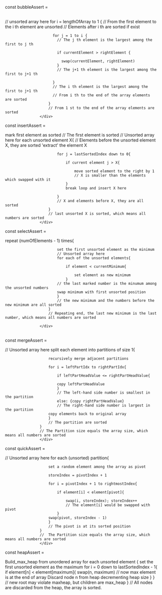

const bubbleAssert = 
                    <div>                    
                        // unsorted array here
                        for i = lengthOfArray to 1 {
    					  // From the first element to the i th element are unsorted
    					  // Elements after i th are sorted if exist
    					
                          for j = 1 to i {              
                        	// The j th element is the largest among the first to j th
    
                            if currentElement > rightElement {
    
                              swap(currentElement, rightElement)
                        	}
                        	// The j+1 th element is the largest among the first to j+1 th
      
                          }
                          // The i th element is the largest among the first to j+1 th
                          // From i th to the end of the array elements are sorted
                        }
                        // From 1 st to the end of the array elements are sorted
                    </div>

const insertAssert = 
                    <div>
                        mark first element as sorted
                        // The first element is sorted
                        // Unsorted array here
                        for each unsorted element X{
                        // Elements before the unsorted element X, they are sorted
                            'extract' the element X

                            for j = lastSortedIndex down to 0{

                                if current element j > X{

                                    move sorted element to the right by 1
                                    // X is smaller than the elements which swapped with it
                                }
                                break loop and insert X here
                                
                            }
                            // X and elements before X, they are all sorted
                        }
                        // last unsorted X is sorted, which means all numbers are sorted
                    </div>

const selectAssert = 
                    <div>
                        repeat (numOfElements - 1) times{

                            set the first unsorted element as the minimum
                            // Unsorted array here
                            for each of the unsorted elements{

                                if element < currentMinimum{

                                    set element as new minimum
                                }
                            // the last marked number is the minumum among the unsorted numbers
                            swap minimum with first unsorted position
                            }
                            // the new minimum and the numbers before the new minimum are all sorted
                        }
                        // Repeating end, the last new minimum is the last number, which means all numbers are sorted
                        
                    </div>
​                    
const mergeAssert = 
                    <div>
                    // Unsorted array here
                    split each element into partitions of size 1{

                        recursively merge adjacent partitions

                        for i = leftPartIdx to rightPartIdx{

                            if leftPartHeadValue <= rightPartHeadValue{

                            copy leftPartHeadValue
                            }
                            // The left-hand side number is smallest in the partition
                            else: {copy rightPartHeadValue}
                            // The right-hand side number is largest in the partition
                        copy elements back to original array
                        }
                        // The partition are sorted
                    }
                    // The Partition size equals the array size, which means all numbers are sorted
                    </div>

const quickAssert = 
                    <div>
                    // Unsorted array here
                    for each (unsorted) partition{

                        set a random element among the array as pivot

                        storeIndex = pivotIndex + 1

                        for i = pivotIndex + 1 to rightmostIndex{

                            if element[i] < element[pivot]{

                                swap(i, storeIndex); storeIndex++
                                // The element[i] would be swapped with pivot
                            }
                        swap(pivot, storeIndex - 1)
                        }
                        // The pivot is at its sorted position 
                    }
                    //  The Partition size equals the array size, which means all numbers are sorted
                    </div>

const heapAssert = 
                    <div>
                        Build_max_heap from unordered array
                        for each unsorted element {
                            set the first unsorted element as the maximum
                            for i = 0 down to lastSortedIndex - 1{
                                if element[n] < element[maximum]{
                                    swap(n, maximum)
                                    // now max element is at the end of array
                                    Discard node n from heap decrementing heap size
                                }
                            }
                            // new root may violate maxheap, but children are max_heap
                        }
                        // All nodes are discarded from the heap, the array is sorted.
                    </div>


​            
​                 

